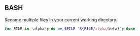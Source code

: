 ## BASH
Rename multiple files in your current working directory.
```bash
for FILE in *alpha*; do mv $FILE "${FILE/alpha/beta}"; done
```

